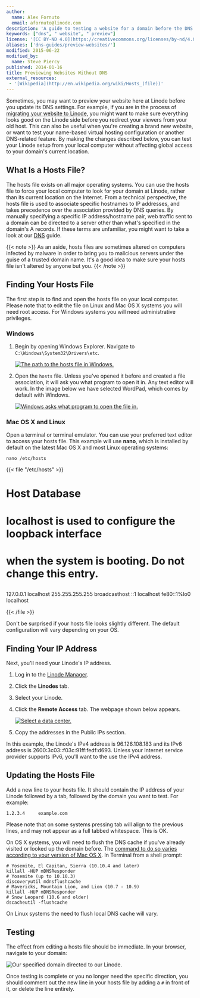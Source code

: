 ```yaml
---
author:
  name: Alex Fornuto
  email: afornuto@linode.com
description: 'A guide to testing a website for a domain before the DNS records are adjusted.'
keywords: ["dns", " website", " preview"]
license: '[CC BY-ND 4.0](https://creativecommons.org/licenses/by-nd/4.0)'
aliases: ['dns-guides/preview-websites/']
modified: 2015-06-22
modified_by:
  name: Steve Piercy
published: 2014-01-16
title: Previewing Websites Without DNS
external_resources:
 - '[Wikipedia](http://en.wikipedia.org/wiki/Hosts_(file))'
---
```


Sometimes, you may want to preview your website here at Linode before you update its DNS settings. For example, if you are in the process of [migrating your website to Linode](/docs/migrate-from-shared), you might want to make sure everything looks good on the Linode side before you redirect your viewers from your old host. This can also be useful when you're creating a brand new website, or want to test your name-based virtual hosting configuration or another DNS-related feature. By making the changes described below, you can test your Linode setup from your local computer without affecting global access to your domain's current location.

## What Is a Hosts File?

The hosts file exists on all major operating systems. You can use the hosts file to force your local computer to look for your domain at Linode, rather than its current location on the Internet. From a technical perspective, the hosts file is used to associate specific hostnames to IP addresses, and takes precedence over the association provided by DNS queries. By manually specifying a specific IP address/hostname pair, web traffic sent to a domain can be directed to a server other than what's specified in the domain's A records. If these terms are unfamiliar, you might want to take a look at our [DNS](/docs/networking/dns/introduction-to-dns-records) guide.

 {{< note >}}
As an aside, hosts files are sometimes altered on computers infected by malware in order to bring you to malicious servers under the guise of a trusted domain name. It's a good idea to make sure your hosts file isn't altered by anyone but you.
{{< /note >}}

## Finding Your Hosts File

The first step is to find and open the hosts file on your local computer. Please note that to edit the file on Linux and Mac OS X systems you will need root access. For Windows systems you will need administrative privileges.

### Windows

1.  Begin by opening Windows Explorer. Navigate to `C:\Windows\System32\Drivers\etc`.

    [![The path to the hosts file in Windows.](/docs/assets/1530-windows_hosts_small.png)](/docs/assets/1529-windows_hosts.png)

2.  Open the `hosts` file. Unless you've opened it before and created a file association, it will ask you what program to open it in. Any text editor will work. In the image below we have selected WordPad, which comes by default with Windows.

    [![Windows asks what program to open the file in.](/docs/assets/1532-windows_hosts_wordpad_small.png)](/docs/assets/1531-windows_hosts_wordpad.png)

### Mac OS X and Linux

Open a terminal or terminal emulator. You can use your preferred text editor to access your hosts file. This example will use **nano**, which is installed by default on the latest Mac OS X and most Linux operating systems:

    nano /etc/hosts

{{< file "/etc/hosts" >}}
##
# Host Database
#
# localhost is used to configure the loopback interface
# when the system is booting.  Do not change this entry.
##
127.0.0.1       localhost
255.255.255.255 broadcasthost
::1             localhost
fe80::1%lo0     localhost

{{< /file >}}


Don't be surprised if your hosts file looks slightly different. The default configuration will vary depending on your OS.

## Finding Your IP Address

Next, you'll need your Linode's IP address.

1.  Log in to the [Linode Manager](https://manager.linode.com).
2.  Click the **Linodes** tab.
3.  Select your Linode.
4.  Click the **Remote Access** tab. The webpage shown below appears.

	[![Select a data center.](/docs/assets/1534-linode-manager-6-1-small.png)](/docs/assets/1535-linode-manager-6-1.png)

5.  Copy the addresses in the Public IPs section.

In this example, the Linode's IPv4 address is 96.126.108.183 and its IPv6 address is 2600:3c03::f03c:91ff:fedf:d693. Unless your Internet service provider supports IPv6, you'll want to the use the IPv4 address.

## Updating the Hosts File

Add a new line to your hosts file. It should contain the IP address of your Linode followed by a tab, followed by the domain you want to test. For example:

    1.2.3.4     example.com

Please note that on some systems pressing tab will align to the previous lines, and may not appear as a full tabbed whitespace. This is OK.

On OS X systems, you will need to flush the DNS cache if you've already visited or looked up the domain before. The [command to do so varies according to your version of Mac OS X](https://support.apple.com/en-us/HT202516). In Terminal from a shell prompt:

    # Yosemite, El Capitan, Sierra (10.10.4 and later)
    killall -HUP mDNSResponder
    # Yosemite (up to 10.10.3)
    discoveryutil mdnsflushcache
    # Mavericks, Mountain Lion, and Lion (10.7 - 10.9)
    killall -HUP mDNSResponder
    # Snow Leopard (10.6 and older)
    dscacheutil -flushcache

On Linux systems the need to flush local DNS cache will vary.

## Testing

The effect from editing a hosts file should be immediate. In your browser, navigate to your domain:

![Our specified domain directed to our Linode.](/docs/assets/1533-hosts_test.png)

Once testing is complete or you no longer need the specific direction, you should comment out the new line in your hosts file by adding a `#` in front of it, or delete the line entirely.
